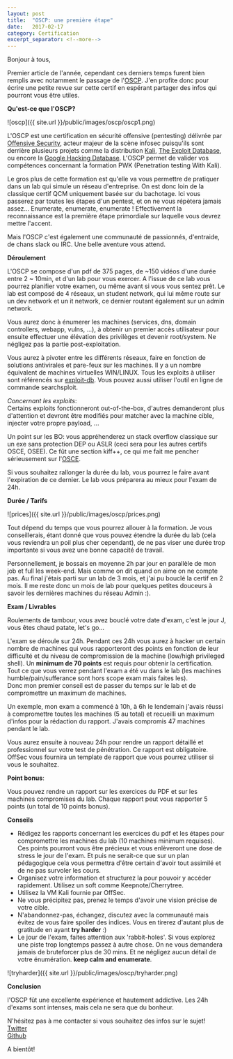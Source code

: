 ```yaml
---
layout: post
title:  "OSCP: une première étape"
date:   2017-02-17
category: Certification
excerpt_separator: <!--more-->
---
```

Bonjour à tous,
  
Premier article de l'année, cependant ces derniers temps furent bien remplis avec notamment le passage de l'[OSCP](https://www.offensive-security.com/information-security-certifications/oscp-offensive-security-certified-professional/). J'en profite donc pour écrire une petite revue sur cette certif en espérant partager des infos qui pourront vous être utiles.
<!--more-->
  
**Qu'est-ce que l'OSCP?**
  
![oscp]({{ site.url }}/public/images/oscp/oscp1.png)

L'OSCP est une certification en sécurité offensive (pentesting) délivrée par [Offensive Security](https://www.offensive-security.com/), acteur majeur de la scène infosec puisqu'ils sont derrière plusieurs projets comme la distribution [Kali](https://www.kali.org/), [The Exploit Database](https://www.exploit-db.com/), ou encore la [Google Hacking Database](https://www.exploit-db.com/google-hacking-database/).  L'OSCP permet de valider vos compétences concernant la formation PWK (Penetration testing With Kali).
  
Le gros plus de cette formation est qu'elle va vous permettre de pratiquer dans un lab qui simule un réseau d'entreprise. On est donc loin de la classique certif QCM uniquement basée sur du bachotage. Ici vous passerez par toutes les étapes d'un pentest, et on ne vous répètera jamais assez... Enumerate, enumerate, enumerate ! Effectivement la reconnaissance est la première étape primordiale sur laquelle vous devrez mettre l'accent.
  
Mais l'OSCP c'est également une communauté de passionnés, d'entraide, de chans slack ou IRC. Une belle aventure vous attend.  
  
  
**Déroulement**
  
L'OSCP se compose d'un pdf de 375 pages, de ~150 vidéos d'une durée entre 2 ~ 10min, et d'un lab pour vous exercer. A l'issue de ce lab vous pourrez planifier votre examen, ou même avant si vous vous sentez prêt. Le lab est composé de 4 réseaux, un student network, qui lui même route sur un dev network et un it network, ce dernier routant également sur un admin network.  
  
Vous aurez donc à énumerer les machines (services, dns, domain controllers, webapp, vulns, ...), à obtenir un premier accès utilisateur pour ensuite effectuer une élévation des privilèges et devenir root/system. Ne négligez pas la partie post-exploitation.  
    
Vous aurez à pivoter entre les différents réseaux, faire en fonction de solutions antivirales et pare-feux sur les machines. Il y a un nombre équivalent de machines virtuelles WIN/LINUX. Tous les exploits à utiliser sont référencés sur [exploit-db](https://www.exploit-db.com/). Vous pouvez aussi utiliser l'outil en ligne de commande searchsploit.  
  
_Concernant les exploits_:  
Certains exploits fonctionneront out-of-the-box, d'autres demanderont plus d'attention et devront être modifiés pour matcher avec la machine cible, injecter votre propre payload, ...  
  
Un point sur les BO: vous appréhenderez un stack overflow classique sur un exe sans protection DEP ou ASLR (ceci sera pour les autres certifs OSCE, OSEE). Ce fût une section kiff++, ce qui me fait me pencher sérieusement sur l'[OSCE](https://www.offensive-security.com/information-security-certifications/osce-offensive-security-certified-expert/).
  
Si vous souhaitez rallonger la durée du lab, vous pourrez le faire avant l'expiration de ce dernier. Le lab vous préparera au mieux pour l'exam de 24h.  
  
  
**Durée / Tarifs**  
  
![prices]({{ site.url }}/public/images/oscp/prices.png)  
  
Tout dépend du temps que vous pourrez allouer à la formation. Je vous conseillerais, étant donné que vous pouvez étendre la durée du lab (cela vous reviendra un poil plus cher cependant), de ne pas viser une durée trop importante si vous avez une bonne capacité de travail.  
  
Personnellement, je bossais en moyenne 2h par jour en parallèle de mon job et full les week-end. Mais comme on dit quand on aime on ne compte pas. Au final j'étais parti sur un lab de 3 mois, et j'ai pu bouclé la certif en 2 mois. Il me reste donc un mois de lab pour quelques petites douceurs à savoir les dernières machines du réseau Admin :).  
  
  
**Exam / Livrables**
  
Roulements de tambour, vous avez bouclé votre date d'exam, c'est le jour J, vous êtes chaud patate, let's go...  

L'exam se déroule sur 24h. Pendant ces 24h vous aurez à hacker un certain nombre de machines qui vous rapporteront des points en fonction de leur difficulté et du niveau de compromission de la machine (low/high privileged shell).  Un **minimum de 70 points** est requis pour obtenir la certification. Tout ce que vous verrez pendant l'exam a été vu dans le lab (les machines humble/pain/sufferance sont hors scope exam mais faites les).  
Donc mon premier conseil est de passer du temps sur le lab et de compromettre un maximum de machines. 
  
Un exemple, mon exam a commencé à 10h, à 6h le lendemain j'avais réussi à compromettre toutes les machines (5 au total) et recueilli un maximum d'infos pour la rédaction du rapport. J'avais compromis 47 machines pendant le lab.  
  
Vous aurez ensuite à nouveau 24h pour rendre un rapport détaillé et professionnel sur votre test de pénétration. Ce rapport est obligatoire. OffSec vous fournira un template de rapport que vous pourrez utiliser si vous le souhaitez.  
  
__Point bonus__:  
  
Vous pouvez rendre un rapport sur les exercices du PDF et sur les machines compromises du lab. Chaque rapport peut vous rapporter 5 points (un total de 10 points bonus).  
  
  
**Conseils**
  
 - Rédigez les rapports concernant les exercices du pdf et les étapes pour compromettre les machines du lab (10 machines minimum requises). Ces points pourront vous être précieux et vous enlèveront une dose de stress le jour de l'exam. Et puis ne serait-ce que sur un plan pédagogique cela vous permettra d'être certain d'avoir tout assimilé et de ne pas survoler les cours.
 - Organisez votre information et structurez la pour pouvoir y accéder rapidement. Utilisez un soft comme Keepnote/Cherrytree.
 - Utilisez la VM Kali fournie par OffSec.
 - Ne vous précipitez pas, prenez le temps d'avoir une vision précise de votre cible.
 - N'abandonnez-pas, échangez, discutez avec la communauté mais évitez de vous faire spoiler des indices. Vous en tirerez d'autant plus de gratitude en ayant **try harder** :)
 - Le jour de l'exam, faites attention aux 'rabbit-holes'. Si vous explorez une piste trop longtemps passez à autre chose. On ne vous demandera jamais de bruteforcer plus de 30 mins. Et ne négligez aucun détail de votre énumération. **keep calm and enumerate**.
  
![tryharder]({{ site.url }}/public/images/oscp/tryharder.png)  
  
  
**Conclusion**
  
l'OSCP fût une excellente expérience et hautement addictive. Les 24h d'exams sont intenses, mais cela ne sera que du bonheur.  
  
  
N'hésitez pas à me contacter si vous souhaitez des infos sur le sujet!  
[Twitter](https://twitter.com/phackt_ul)  
[Github](https://github.com/phackt)
  
A bientôt!
